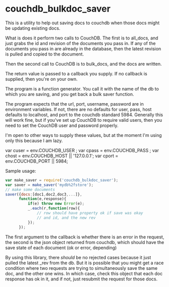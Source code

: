 
# couchdb_bulkdoc_saver

This is a utility to help out saving docs to couchdb when those docs
might be updating existing docs.

What is does it perform two calls to CouchDB.  The first is to
all_docs, and just grabs the id and revision of the documents you pass
in.  If any of the documents you pass in are already in the database,
then the latest revision is pulled and copied to the document.

Then the second call to CouchDB is to bulk_docs, and the docs are
written.

The return value is passed to a callback you supply.  If no callback
is supplied, then you're on your own.

The program is a function generator.  You call it with the name of the
db to which you are saving, and you get back a bulk saver function.

The program expects that the url, port, username, password are in
environment variables.  If not, there are no defaults for user, pass,
host defaults to localhost, and port to the couchdb standard 5984.
Generally this will work fine, but if you've set up CouchDB to require
valid users, then you need to set the CouchDB user and password
properly.

I'm open to other ways to supply these values, but at the moment I'm
using only this because I am lazy.

var cuser = env.COUCHDB_USER ;
var cpass = env.COUCHDB_PASS ;
var chost = env.COUCHDB_HOST || '127.0.0.1';
var cport = env.COUCHDB_PORT || 5984;


Sample usage:

```javascript
var make_saver = require('couchdb_bulkdoc_saver');
var saver = make_saver('mydb%2fstore');
// make some documents
saver({docs:[doc1,doc2,doc3,...]},
      function(e,response){
          if(e) throw new Error(e);
          _.each(r,function(row){
              // row should have property ok if save was okay
              // and id, and the new rev
          });
      });
```

The first argument to the callback is whether there is an error in
the request, the second is the json object returned from couchdb,
which should have the save state of each document (ok or error,
depending)

By using this library, there *should* be no rejected cases because it
just pulled the latest _rev from the db. But it is possible that you
might get a race condition where two requests are trying to
simultaneously save the same doc, and the other one wins.  In which
case, check this object that each doc response has ok in it, and if
not, just resubmit the request for those docs.
